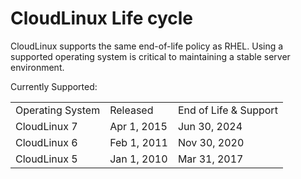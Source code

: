 # CloudLinux Life cycle


CloudLinux supports the same end-of-life policy as RHEL. Using a supported operating system is critical to maintaining a stable server environment.

Currently Supported:

| |  | |
|-|--|-|
|Operating System | Released | End of Life & Support|
|CloudLinux 7 | Apr 1, 2015 | Jun 30, 2024|
|CloudLinux 6 | Feb 1, 2011 | Nov 30, 2020|
|CloudLinux 5 | Jan 1, 2010 | Mar 31, 2017|

